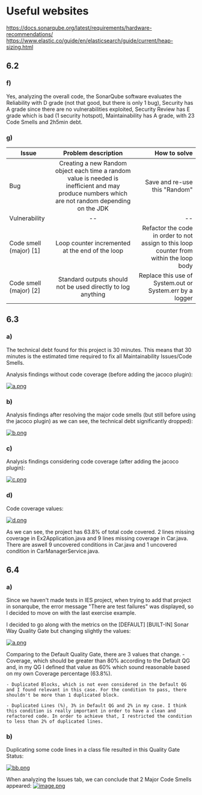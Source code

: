 # Useful websites
https://docs.sonarqube.org/latest/requirements/hardware-recommendations/
https://www.elastic.co/guide/en/elasticsearch/guide/current/heap-sizing.html

## 6.2

### f)
Yes, analyzing the overall code, the SonarQube software evaluates the Reliability with D grade (not that good, but there is only 1 bug), Security has A grade since there are no vulnerabilities exploited, Security Review has E grade which is bad (1 security hotspot), Maintainability has A grade, with 23 Code Smells and 2h5min debt.

### g)

| Issue   | Problem description |  How to solve |
|----------|:-------------:|------:|
| Bug | Creating a new Random object each time a random value is needed is inefficient and may produce numbers which are not random depending on the JDK | Save and re-use this "Random" |
| Vulnerability |  --  |  --  |
| Code smell (major) [1]|  Loop counter incremented at the end of the loop  |  Refactor the code in order to not assign to this loop counter from within the loop body  |
| Code smell (major) [2]|  Standard outputs should not be used directly to log anything  |  Replace this use of System.out or System.err by a logger  |


## 6.3

### a)
The technical debt found for this project is 30 minutes. This means that 30 minutes is the estimated time required to fix all Maintainability Issues/Code Smells.

Analysis findings without code coverage (before adding the jacoco plugin):

[![a.png](https://i.postimg.cc/FRP9bBj2/a.png)](https://postimg.cc/MMQ2qt3D)


### b)
Analysis findings after resolving the major code smells (but still before using the jacoco plugin) as we can see, the technical debt significantly dropped):

[![b.png](https://i.postimg.cc/zf0qYhWr/b.png)](https://postimg.cc/mczvQt8X)


### c)
Analysis findings considering code coverage (after adding the jacoco plugin):

[![c.png](https://i.postimg.cc/RVFJwnJY/c.png)](https://postimg.cc/xqwd28RG)


### d)
Code coverage values:

[![d.png](https://i.postimg.cc/W3ThzDPX/d.png)](https://postimg.cc/f3qwgRy9)

As we can see, the project has 63.8% of total code covered.
2 lines missing coverage in Ex2Application.java and 9 lines missing coverage in Car.java.
There are aswell 9 uncovered conditions in Car.java and 1 uncovered condition in CarManagerService.java.


## 6.4

### a)
Since we haven't made tests in IES project, when trying to add that project in sonarqube, the error message "There are test failures" was displayed, so I decided to move on with the last exercise example.

I decided to go along with the metrics on the [DEFAULT] [BUILT-IN] Sonar Way Quality Gate but changing slightly the values:

[![a.png](https://i.postimg.cc/1RJhL87s/a.png)](https://postimg.cc/5jYRz2MR)

Comparing to the Default Quality Gate, there are 3 values that change.
	- Coverage, which should be greater than 80% according to the Default QG and, in my QG I defined that value as 60% which sound reasonable based on my own Coverage percentage (63.8%).

	- Duplicated Blocks, which is not even considered in the Default QG and I found relevant in this case. For the condition to pass, there shouldn't be more than 1 duplicated block.
	
	- Duplicated Lines (%), 3% in Default QG and 2% in my case. I think this condition is really important in order to have a clean and refactored code. In order to achieve that, I restricted the condition to less than 2% of duplicated lines.
	
### b)

Duplicating some code lines in a class file resulted in this Quality Gate Status:

[![bb.png](https://i.postimg.cc/BvdgXfSm/bb.png)](https://postimg.cc/wtQJGPsN)

When analyzing the Issues tab, we can conclude that 2 Major Code Smells appeared:
[![image.png](https://i.postimg.cc/Rh34Gf5S/image.png)](https://postimg.cc/ctNpLvL2)
